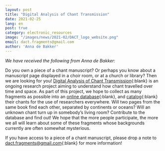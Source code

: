 ```yaml
---
layout: post
title: "Digital Analysis of Chant Transmission"
date: 2021-02-25
lang: en
post: true
category: electronic_resources
image: "/images/news/2021-02/DACT_logo_website.png"
email: dact.fragments@gmail.com
author: 'Anna de Bakker'
---
```


_We have received the following from Anna de Bakker:_


Do you own a piece of a chant manuscript? Or perhaps you know about a manuscript page displayed in a choir room, or at a church or library? Then we are looking for you!
[Digital Analysis of Chant Transmission](http://dact-chant.ca){:blank} is an ongoing research project aiming to understand how chant travelled over time and space. As part of this project, we hope to collect as many fragments as possible into an [online database](https://fragmentarium.ms/){:blank}, and [catalog](http://cantus.uwaterloo.ca/){:blank} their chants for the use of researchers everywhere. Will two pages from the same book find each other, separated by continents or oceans? Will an unknown chant turn up in somebody’s living room? Contribute to the database and find out! We hope that the more people participate, the more we all will learn about some of these fragments whose backgrounds currently are often somewhat mysterious.  

If you have access to a piece of a chant manuscript, please drop a note to [dact.fragments@gmail.com](mailto:dact.fragments@gmail.com){:blank} for more information! 
